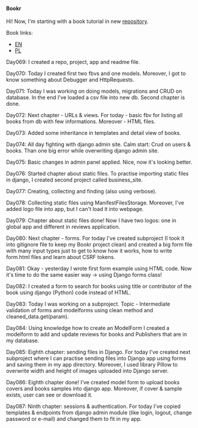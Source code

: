 #### Bookr

Hi! Now, I'm starting with a book tutorial in new [repository](https://github.com/xwojziarnik/Bookr).

Book links:
- [EN](https://www.amazon.pl/Web-Development-Django-applications-Python-based/dp/1839212500/ref=asc_df_1839212500/?tag=plshogostdde-21&linkCode=df0&hvadid=504384189023&hvpos=&hvnetw=g&hvrand=5456534563855773767&hvpone=&hvptwo=&hvqmt=&hvdev=c&hvdvcmdl=&hvlocint=&hvlocphy=1011615&hvtargid=pla-1202063357020&psc=1)
- [PL](https://helion.pl/ksiazki/django-tworzenie-nowoczesnych-aplikacji-internetowych-w-pythonie-ben-shaw-saurabh-badhwar-andrew-bird-bharath-ch,twapdj.htm#format/d)

<p>Day069: I created a repo, project, app and readme file.</p>
<p>Day070: Today I created first two fbvs and one models. Moreover, I got to know something about Debugger and HttpRequests.</p>
<p>Day071: Today I was working on doing models, migrations and CRUD on database. In the end I've loaded a csv file into new db. Second chapter is done.</p>
<p>Day072: Next chapter - URLs & views. For today - basic fbv for listing all books from db with few informations. Moreover - HTML files.</p>
<p>Day073: Added some inheritance in templates and detail view of books.</p>
<p>Day074: All day fighting with django admin site. Calm start: Crud on users & books. Than one big error while overwriting django admin site.</p>
<p>Day075: Basic changes in admin panel applied. Nice, now it's looking better.</p>
<p>Day076: Started chapter about static files. To practise importing static files in django, I created second project called business_site.</p>
<p>Day077: Creating, collecting and finding (also using verbose).</p>
<p>Day078: Collecting static files using ManifestFilesStorage. Moreover, I've added logo file into app, but I can't load it into webpage.</p>
<p>Day079: Chapter about static files done! Now I have two logos: one in global app and different in reviews application.</p>
<p>Day080: Next chapter - forms. For today I've created subproject (I took it into gitignore file to keep my Bookr project clean) and created a big form file with many input types just to get to know how it works, how to write form.html files and learn about CSRF tokens.</p>
<p>Day081: Okay - yesterday I wrote first form example using HTML code. Now it's time to do the same easier way -> using Django forms class!</p>
<p>Day082: I created a form to search for books using title or contributor of the book using django (Python) code instead of HTML.</p>
<p>Day083: Today I was working on a subproject. Topic - Intermediate validation of forms and modelforms using clean method and cleaned_data.get(param).</p>
<p>Day084: Using knowledge how to create an ModelForm I created a modelform to add and update reviews for books and Publishers that are in my database.</p>
<p>Day085: Eighth chapter: sending files in Django. For today I've created next subproject where I can practise sending files into Django app using forms and saving them in my app directory. Moreover, I used library Pillow to overwrite width and height of images uploaded into Django server.</p>
<p>Day086: Eighth chapter done! I've created model form to upload books covers and books samples into django app. Moreover, if cover & sample exists, user can see or download it.</p>
<p>Day087: Ninth chapter: sessions & authentication. For today I've copied templates & endpoints from django admin module (like login, logout, change password or e-mail) and changed them to fit in my app.</p>